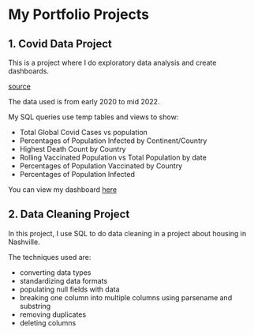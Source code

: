 # My Portfolio Projects

## **1. Covid Data Project**

This is a project where I do exploratory data analysis and create dashboards.

[source](https://ourworldindata.org/covid-deaths)

The data used is from early 2020 to mid 2022.

My SQL queries use temp tables and views to show:
- Total Global Covid Cases vs population
- Percentages of Population Infected by Continent/Country
- Highest Death Count by Country
- Rolling Vaccinated Population vs Total Population by date
- Percentages of Population Vaccinated by Country
- Percentages of Population Infected

You can view my dashboard [here](https://public.tableau.com/app/profile/andreea5048/viz/CovidDashboardDesktop_16582200848410/Dashboard1)


## **2. Data Cleaning Project**

In this project, I use SQL to do data cleaning in a project about housing in Nashville.

The techniques used are:
- converting data types
- standardizing data formats
- populating null fields with data
- breaking one column into multiple columns using parsename and substring
- removing duplicates
- deleting columns
